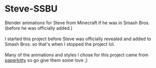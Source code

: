 # Steve-SSBU
Blender animations for Steve from Minecraft if he was in Smash Bros. (before he was officially added.)<br /><br />
I started this project before Steve was officially revealed and added to Smash Bros. so that's when I stopped the project lol.<br /><br />
Many of the animations and styles I chose for this project came from [paperkitty](https://www.youtube.com/watch?v=akMjMxXEpTY) so go give them some love ;)

